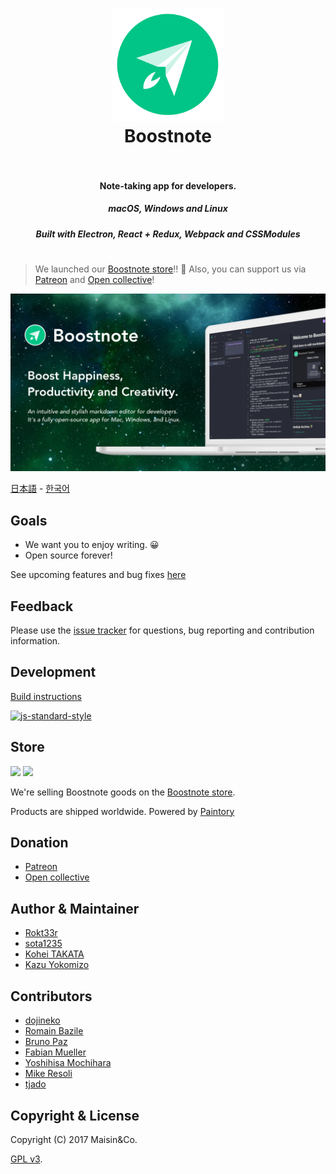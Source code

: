 <h1 align="center">
  <a href="https://github.com/BoostIO/Boostnote"><img src="./resources/app.png" alt="Boostnote" width="180"></a>
  <br>
  Boostnote
  <br>
  <br>
</h1>
<h4 align="center">Note-taking app for developers. </h4>
<h5 align="center">macOS, Windows and Linux</h5>
<h5 align="center">Built with Electron, React + Redux, Webpack and CSSModules</h5>
<h1> </h1>

> We launched our [Boostnote store](https://boostnote.paintory.com/)!! :tada: Also, you can support us via [Patreon](https://www.patreon.com/boostnote) and [Open collective](https://opencollective.com/boostnote)!

![Boostnote app screenshot](./resources/repository/top.png)

[日本語](./readme-ja.md) - [한국어](./readme-ko.md)

## Goals
* We want you to enjoy writing. :grinning:
* Open source forever!

See upcoming features and bug fixes [here](https://github.com/BoostIO/Boostnote/wiki/List-of-the-requested-features.)

## Feedback
Please use the [issue tracker](https://github.com/BoostIO/Boostnote/issues) for questions, bug reporting and contribution information.

## Development
[Build instructions](docs/build.md)

[![js-standard-style](https://cdn.rawgit.com/feross/standard/master/badge.svg)](https://github.com/feross/standard)


## Store
<img src="https://b00st.io/images/t3.png" width="250"/>
<img src="https://b00st.io/images/t1.png" width="250"/>

We're selling Boostnote goods on the [Boostnote store](https://boostnote.paintory.com/).

Products are shipped worldwide. Powered by [Paintory](https://paintory.com/)

## Donation
* [Patreon](https://www.patreon.com/boostnote)
* [Open collective](https://opencollective.com/boostnote)

## Author & Maintainer
- [Rokt33r](https://github.com/rokt33r)
- [sota1235](https://github.com/sota1235)
- [Kohei TAKATA](https://github.com/kohei-takata)
- [Kazu Yokomizo](https://github.com/kazup01)

## Contributors
- [dojineko](https://github.com/dojineko)
- [Romain Bazile](https://github.com/gromain)
- [Bruno Paz](https://github.com/brpaz)
- [Fabian Mueller](https://github.com/dotcs)
- [Yoshihisa Mochihara](https://github.com/yosmoc)
- [Mike Resoli](https://github.com/mikeres0)
- [tjado](https://github.com/tejado)

## Copyright & License
Copyright (C) 2017 Maisin&Co.

[GPL v3](./LICENSE).
